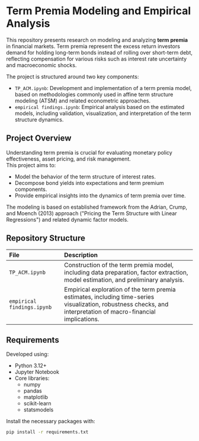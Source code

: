 # Term Premia Modeling and Empirical Analysis

This repository presents research on modeling and analyzing **term premia** in financial markets. Term premia represent the excess return investors demand for holding long-term bonds instead of rolling over short-term debt, reflecting compensation for various risks such as interest rate uncertainty and macroeconomic shocks.

The project is structured around two key components:
- `TP_ACM.ipynb`: Development and implementation of a term premia model, based on methodologies commonly used in affine term structure modeling (ATSM) and related econometric approaches.
- `empirical findings.ipynb`: Empirical analysis based on the estimated models, including validation, visualization, and interpretation of the term structure dynamics.

## Project Overview

Understanding term premia is crucial for evaluating monetary policy effectiveness, asset pricing, and risk management.  
This project aims to:
- Model the behavior of the term structure of interest rates.
- Decompose bond yields into expectations and term premium components.
- Provide empirical insights into the dynamics of term premia over time.

The modeling is based on established framework from the Adrian, Crump, and Moench (2013) approach ("Pricing the Term Structure with Linear Regressions") and related dynamic factor models.

## Repository Structure

| File | Description |
|:-----|:------------|
| `TP_ACM.ipynb` | Construction of the term premia model, including data preparation, factor extraction, model estimation, and preliminary analysis. |
| `empirical findings.ipynb` | Empirical exploration of the term premia estimates, including time-series visualization, robustness checks, and interpretation of macro-financial implications. |

## Requirements

Developed using:
- Python 3.12+
- Jupyter Notebook
- Core libraries:
  - numpy
  - pandas
  - matplotlib
  - scikit-learn
  - statsmodels

Install the necessary packages with:

```bash
pip install -r requirements.txt
